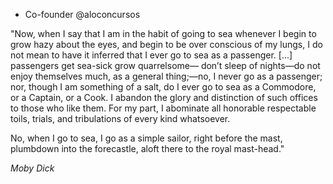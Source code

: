 - Co-founder @aloconcursos

"Now, when I say that I am in the habit of going to sea whenever I begin to grow hazy about the eyes, and begin to be over conscious of my lungs, I do not mean to have it inferred that I ever go to sea as a passenger. [...] passengers get sea-sick grow quarrelsome— don’t sleep of nights—do not enjoy themselves much, as a general thing;—no, I never go as a passenger; nor, though I am something of a salt, do I ever go to sea as a Commodore, or a Captain, or a Cook. I abandon the glory and distinction of such offices to those who like them. For my part, I abominate all honorable respectable toils, trials, and tribulations of every kind whatsoever.

No, when I go to sea, I go as a simple sailor, right before the mast, plumbdown into the forecastle, aloft there to the royal mast-head."

_Moby Dick_
